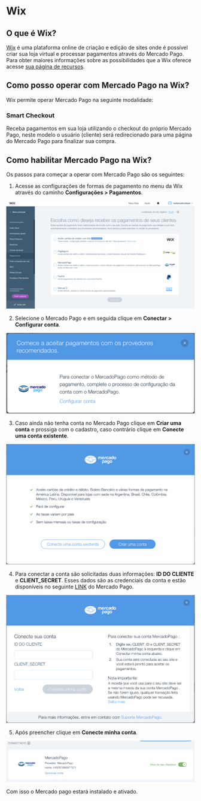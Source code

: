 # Wix

## O que é Wix?

[Wix](https://pt.wix.com/) é uma plataforma online de criação e edição de sites onde é possível criar sua loja virtual e processar pagamentos através do Mercado Pago.
Para obter maiores informações sobre as possibilidades que a Wix oferece acesse [sua página de recursos](https://pt.wix.com/ecommerce/sell-online).

## Como posso operar com Mercado Pago na Wix?

Wix permite operar Mercado Pago na seguinte modalidade:

### Smart Checkout

Receba pagamentos em sua loja utilizando o checkout do próprio Mercado Pago, neste modelo o usuário (cliente) será redirecionado para uma página do Mercado Pago para finalizar sua compra.

## Como habilitar Mercado Pago na Wix?

Os passos para começar a operar com Mercado Pago são os seguintes:

1. Acesse as configurações de formas de pagamento no menu da Wix através do caminho **Configurações > Pagamentos**.

![wix_configuration1](/images/wix_configuration1.png)

2. Selecione o Mercado Pago e em seguida clique em **Conectar > Configurar conta**.

![wix_configuration2](/images/wix_configuration2.png)

3. Caso ainda não tenha conta no Mercado Pago clique em **Criar uma conta** e prossiga com o cadastro, caso contrário clique em **Conecte uma conta existente**.

![wix_configuration3](/images/wix_configuration3.png)

4. Para conectar a conta são solicitadas duas informações: **ID DO CLIENTE** e **CLIENT_SECRET**. Esses dados são as credenciais da conta e estão disponíveis no seguinte [LINK](https://www.mercadolibre.com/jms/[FAKER][GLOBALIZE][SITE_ID]/lgz/login?platform_id=mp&go=https://www.mercadopago.com/mlb/account/credentials?type=basic) do Mercado Pago.

![wix_configuration4](/images/wix_configuration4.png)

5. Após preencher clique em **Conecte minha conta**.

![wix_configuration5](/images/wix_configuration5.png)

Com isso o Mercado pago estará instalado e ativado.